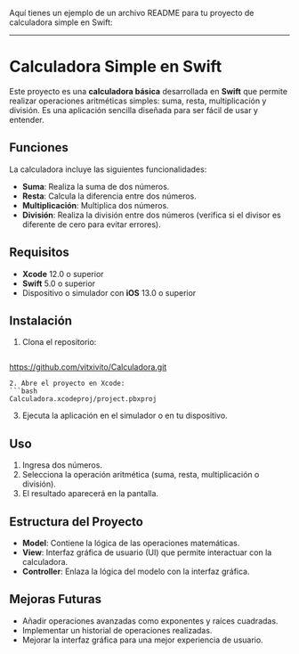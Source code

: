 Aquí tienes un ejemplo de un archivo README para tu proyecto de calculadora simple en Swift:

---

# Calculadora Simple en Swift

Este proyecto es una **calculadora básica** desarrollada en **Swift** que permite realizar operaciones aritméticas simples: suma, resta, multiplicación y división. Es una aplicación sencilla diseñada para ser fácil de usar y entender.

## Funciones

La calculadora incluye las siguientes funcionalidades:

- **Suma**: Realiza la suma de dos números.
- **Resta**: Calcula la diferencia entre dos números.
- **Multiplicación**: Multiplica dos números.
- **División**: Realiza la división entre dos números (verifica si el divisor es diferente de cero para evitar errores).

## Requisitos

- **Xcode** 12.0 o superior
- **Swift** 5.0 o superior
- Dispositivo o simulador con **iOS** 13.0 o superior

## Instalación

1. Clona el repositorio:
   ```bash
  https://github.com/vitxivito/Calculadora.git
   ```
2. Abre el proyecto en Xcode:
   ```bash
 Calculadora.xcodeproj/project.pbxproj
   ```

3. Ejecuta la aplicación en el simulador o en tu dispositivo.

## Uso

1. Ingresa dos números.
2. Selecciona la operación aritmética (suma, resta, multiplicación o división).
3. El resultado aparecerá en la pantalla.

## Estructura del Proyecto

- **Model**: Contiene la lógica de las operaciones matemáticas.
- **View**: Interfaz gráfica de usuario (UI) que permite interactuar con la calculadora.
- **Controller**: Enlaza la lógica del modelo con la interfaz gráfica.

## Mejoras Futuras

- Añadir operaciones avanzadas como exponentes y raíces cuadradas.
- Implementar un historial de operaciones realizadas.
- Mejorar la interfaz gráfica para una mejor experiencia de usuario.

